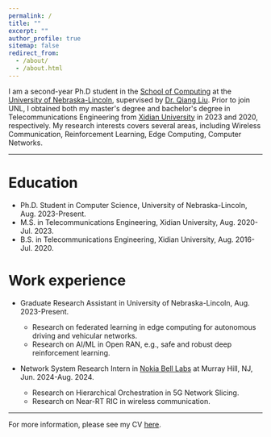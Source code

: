 ```yaml
---
permalink: /
title: ""
excerpt: ""
author_profile: true
sitemap: false
redirect_from: 
  - /about/
  - /about.html
---
```



I am a second-year Ph.D student in the [School of Computing](https://computing.unl.edu/) at the [University of Nebraska-Lincoln](https://www.unl.edu/), supervised by [Dr. Qiang Liu](https://liuqiang12040913.github.io/index.html). Prior to join UNL, I obtained both my master's degree and bachelor's degree in Telecommunications Engineering from [Xidian University](https://en.xidian.edu.cn/) in 2023 and 2020, respectively. 
My research interests covers several areas, including Wireless Communication, Reinforcement Learning, Edge Computing, Computer Networks.

------

Education
================
* Ph.D. Student in Computer Science, University of Nebraska-Lincoln, Aug. 2023-Present.
* M.S. in Telecommunications Engineering, Xidian University, Aug. 2020-Jul. 2023.
* B.S. in Telecommunications Engineering, Xidian University, Aug. 2016-Jul. 2020.



Work experience
================
* Graduate Research Assistant in University of Nebraska-Lincoln, Aug. 2023-Present.
  * Research on federated learning in edge computing for autonomous driving and vehicular networks.
  * Research on AI/ML in Open RAN, e.g., safe and robust deep reinforcement learning.

* Network System Research Intern in [Nokia Bell Labs](https://www.bell-labs.com/) at Murray Hill, NJ, Jun. 2024-Aug. 2024.
    * Research on Hierarchical Orchestration in 5G Network Slicing.
    * Research on Near-RT RIC in wireless communication.


<!-- * Network System Research Intern in [Nokia Bell Labs](https://www.bell-labs.com/) at Murray Hill, NJ, Jun. 2024-Present. <img  src="images/Nokia_Bell_Labs_2023.png"  width="60"/>
  * Research on Hierarchical Orchestration in 5G Network Slicing.
  * Research on Near-RT RIC in wireless communication. -->




------

For more information, please see my CV [here](https://minz328.github.io/files/CV_Ming_Zhao.pdf).

